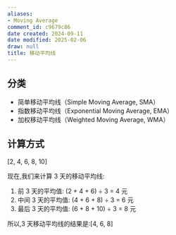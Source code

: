 ```yaml
---
aliases:
- Moving Average
comment_id: c9679c86
date created: 2024-09-11
date modified: 2025-02-06
draw: null
title: 移动平均线
---
```

## 分类

- 简单移动平均线（Simple Moving Average, SMA）
- 指数移动平均线（Exponential Moving Average, EMA）
- 加权移动平均线（Weighted Moving Average, WMA）

## 计算方式

[2, 4, 6, 8, 10]

现在,我们来计算 3 天的移动平均线:

1. 前 3 天的平均值: (2 + 4 + 6) ÷ 3 = 4 元
2. 中间 3 天的平均值: (4 + 6 + 8) ÷ 3 = 6 元
3. 最后 3 天的平均值: (6 + 8 + 10) ÷ 3 = 8 元

所以,3 天移动平均线的结果是:[4, 6, 8]
